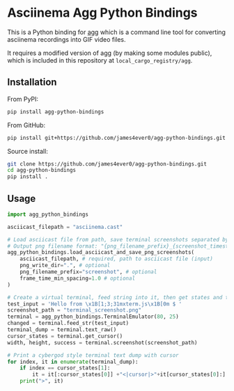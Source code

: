 # Asciinema Agg Python Bindings

This is a Python binding for [agg](https://github.com/asciinema/agg) which is a command line tool for converting asciinema recordings into GIF video files.

It requires a modified version of agg (by making some modules public), which is included in this repository at `local_cargo_registry/agg`.

## Installation

From PyPI:

```bash
pip install agg-python-bindings
```

From GitHub:

```bash
pip install git+https://github.com/james4ever0/agg-python-bindings.git
```

Source install:

```bash
git clone https://github.com/james4ever0/agg-python-bindings.git
cd agg-python-bindings
pip install .
```

## Usage

```python
import agg_python_bindings

asciicast_filepath = "asciinema.cast"

# Load asciicast file from path, save terminal screenshots separated by frame_time_min_spacing (seconds) to png_write_dir
# Output png filename format: "{png_filename_prefix}_{screenshot_timestamp}.png"
agg_python_bindings.load_asciicast_and_save_png_screenshots(
    asciicast_filepath, # required, path to asciicast file (input)
    png_write_dir=".", # optional
    png_filename_prefix="screenshot", # optional
    frame_time_min_spacing=1.0 # optional
)

# Create a virtual terminal, feed string into it, then get states and take a screenshot
test_input = 'Hello from \x1B[1;3;31mxterm.js\x1B[0m $ '
screenshot_path = "terminal_screenshot.png"
terminal = agg_python_bindings.TerminalEmulator(80, 25)
changed = terminal.feed_str(test_input)
terminal_dump = terminal.text_raw()
cursor_states = terminal.get_cursor()
width, height, success = terminal.screenshot(screenshot_path)

# Print a cybergod style terminal text dump with cursor
for index, it in enumerate(terminal_dump):
    if index == cursor_states[1]:
        it = it[:cursor_states[0]] +"<|cursor|>"+it[cursor_states[0]:]
    print(">", it)
```